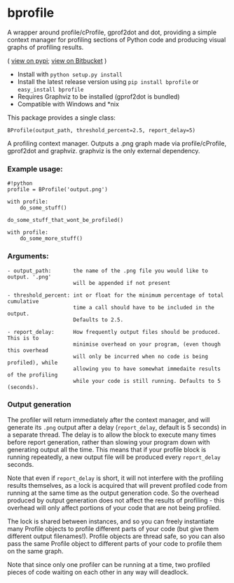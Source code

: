 # bprofile

A wrapper around profile/cProfile, gprof2dot and dot,
providing a simple context manager for profiling sections
of Python code and producing visual graphs of profiling results.

( 
[view on pypi](https://pypi.python.org/pypi/bprofile/);
[view on Bitbucket](https://bitbucket.org/cbillington/bprofile)
)

   * Install with `python setup.py install` 
   * Install the latest release version using `pip install bprofile` or `easy_install bprofile`
   * Requires Graphviz to be installed (gprof2dot is bundled)
   * Compatible with Windows and *nix
   
This package provides a single class:

    BProfile(output_path, threshold_percent=2.5, report_delay=5)
    
A profiling context manager. Outputs a .png graph made via profile/cProfile, gprof2dot
and graphviz. graphviz is the only external dependency.


### Example usage:

```
#!python
profile = BProfile('output.png')

with profile:
    do_some_stuff()

do_some_stuff_that_wont_be_profiled()

with profile:
    do_some_more_stuff()
```


### Arguments:

    - output_path:       the name of the .png file you would like to output. '.png'
                         will be appended if not present
                         
    - threshold_percent: int or float for the minimum percentage of total cumulative
                         time a call should have to be included in the output. 
                         Defaults to 2.5.
                         
    - report_delay:      How frequently output files should be produced. This is to
                         minimise overhead on your program, (even though this overhead
                         will only be incurred when no code is being profiled), while
                         allowing you to have somewhat immedaite results of the profiling
                         while your code is still running. Defaults to 5 (seconds).


### Output generation

The profiler will return immediately after the context manager, and will generate
its `.png` output after a delay (`report_delay`, default is 5 seconds) in a separate thread.
The delay is to allow the block to execute many times before report generation,
rather than slowing your program down with generating output all the time. This means
that if your profile block is running repeatedly, a new output file will be produced
every `report_delay` seconds.

Note that even if `report_delay` is short, it will not interfere with the profiling
results themselves, as a lock is acquired that will prevent profiled code from running
at the same time as the output generation code. So the overhead produced by output
generation does not affect the results of profiling - this overhead will only affect
portions of your code that are not being profiled.

The lock is shared between instances, and so you can freely instantiate many
Profile objects to profile different parts of your code (but give them different output
filenames!).
Profile objects are thread safe, so you can also pass the same Profile object to different
parts of your code to profile them on the same graph.

Note that since only one profiler can be running at a time, two profiled pieces of code
waiting on each other in any way will deadlock.